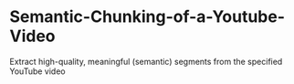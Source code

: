 # Semantic-Chunking-of-a-Youtube-Video
Extract high-quality, meaningful (semantic) segments from the specified YouTube video
